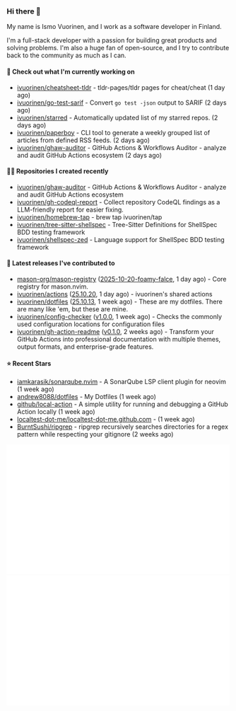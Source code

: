 
### Hi there 👋

My name is Ismo Vuorinen, and I work as a software developer in Finland.

I'm a full-stack developer with a passion for building great products and solving problems.
I'm also a huge fan of open-source, and I try to contribute back to the community as much as I can.

#### 👷 Check out what I'm currently working on

- [ivuorinen/cheatsheet-tldr](https://github.com/ivuorinen/cheatsheet-tldr) - tldr-pages/tldr pages for cheat/cheat (1 day ago)
- [ivuorinen/go-test-sarif](https://github.com/ivuorinen/go-test-sarif) - Convert `go test -json` output to SARIF (2 days ago)
- [ivuorinen/starred](https://github.com/ivuorinen/starred) - Automatically updated list of my starred repos. (2 days ago)
- [ivuorinen/paperboy](https://github.com/ivuorinen/paperboy) - CLI tool to generate a weekly grouped list of articles from defined RSS feeds. (2 days ago)
- [ivuorinen/ghaw-auditor](https://github.com/ivuorinen/ghaw-auditor) - GitHub Actions &amp; Workflows Auditor - analyze and audit GitHub Actions ecosystem (2 days ago)

#### 👨‍💻 Repositories I created recently

- [ivuorinen/ghaw-auditor](https://github.com/ivuorinen/ghaw-auditor) - GitHub Actions &amp; Workflows Auditor - analyze and audit GitHub Actions ecosystem
- [ivuorinen/gh-codeql-report](https://github.com/ivuorinen/gh-codeql-report) - Collect repository CodeQL findings as a LLM-friendly report for easier fixing.
- [ivuorinen/homebrew-tap](https://github.com/ivuorinen/homebrew-tap) - brew tap ivuorinen/tap
- [ivuorinen/tree-sitter-shellspec](https://github.com/ivuorinen/tree-sitter-shellspec) - Tree-Sitter Definitions for ShellSpec BDD testing framework
- [ivuorinen/shellspec-zed](https://github.com/ivuorinen/shellspec-zed) - Language support for ShellSpec BDD testing framework

#### 🚀 Latest releases I've contributed to

- [mason-org/mason-registry](https://github.com/mason-org/mason-registry) ([2025-10-20-foamy-falce](https://github.com/mason-org/mason-registry/releases/tag/2025-10-20-foamy-falce), 1 day ago) - Core registry for mason.nvim.
- [ivuorinen/actions](https://github.com/ivuorinen/actions) ([25.10.20](https://github.com/ivuorinen/actions/releases/tag/25.10.20), 1 day ago) - ivuorinen&#39;s shared actions
- [ivuorinen/dotfiles](https://github.com/ivuorinen/dotfiles) ([25.10.13](https://github.com/ivuorinen/dotfiles/releases/tag/25.10.13), 1 week ago) - These are my dotfiles. There are many like &#39;em, but these are mine.
- [ivuorinen/config-checker](https://github.com/ivuorinen/config-checker) ([v1.0.0](https://github.com/ivuorinen/config-checker/releases/tag/v1.0.0), 1 week ago) - Checks the commonly used configuration locations for configuration files
- [ivuorinen/gh-action-readme](https://github.com/ivuorinen/gh-action-readme) ([v0.1.0](https://github.com/ivuorinen/gh-action-readme/releases/tag/v0.1.0), 2 weeks ago) - Transform your GitHub Actions into professional documentation with multiple themes, output formats, and enterprise-grade features.

#### ⭐ Recent Stars

- [iamkarasik/sonarqube.nvim](https://github.com/iamkarasik/sonarqube.nvim) - A SonarQube LSP client plugin for neovim (1 week ago)
- [andrew8088/dotfiles](https://github.com/andrew8088/dotfiles) - My Dotfiles (1 week ago)
- [github/local-action](https://github.com/github/local-action) - A simple utility for running and debugging a GitHub Action locally (1 week ago)
- [localtest-dot-me/localtest-dot-me.github.com](https://github.com/localtest-dot-me/localtest-dot-me.github.com) -  (1 week ago)
- [BurntSushi/ripgrep](https://github.com/BurntSushi/ripgrep) - ripgrep recursively searches directories for a regex pattern while respecting your gitignore (2 weeks ago)



<picture>
  <source srcset="https://raw.githubusercontent.com/ivuorinen/github-stats/master/generated/overview.svg#gh-dark-mode-only" media="(prefers-color-scheme: dark)" />
  <img src="https://raw.githubusercontent.com/ivuorinen/github-stats/master/generated/overview.svg#gh-light-mode-only" alt="Overview of my activity" />
</picture>
<picture>
  <source srcset="https://raw.githubusercontent.com/ivuorinen/github-stats/master/generated/languages.svg#gh-dark-mode-only" media="(prefers-color-scheme: dark)" />
  <img src="https://raw.githubusercontent.com/ivuorinen/github-stats/master/generated/languages.svg#gh-light-mode-only" alt="Languages I have been using" />
</picture>


